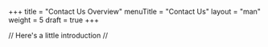 +++
title = "Contact Us Overview"
menuTitle = "Contact Us"
layout = "man"
weight = 5
draft = true
+++

// Here's a little introduction //

## 
